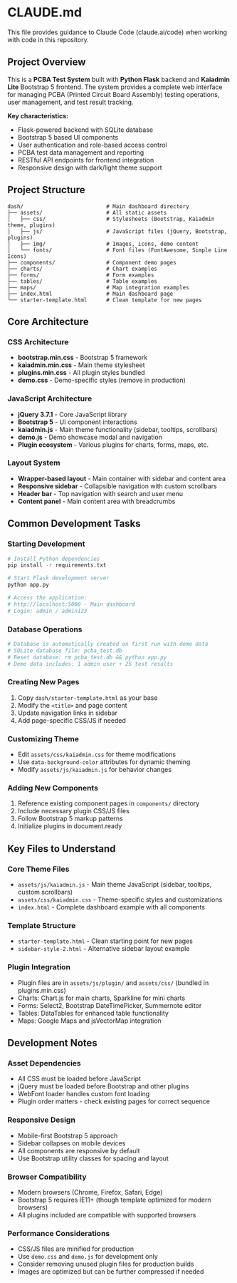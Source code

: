 # CLAUDE.md

This file provides guidance to Claude Code (claude.ai/code) when working with code in this repository.

## Project Overview

This is a **PCBA Test System** built with **Python Flask** backend and **Kaiadmin Lite** Bootstrap 5 frontend. The system provides a complete web interface for managing PCBA (Printed Circuit Board Assembly) testing operations, user management, and test result tracking.

**Key characteristics:**
- Flask-powered backend with SQLite database
- Bootstrap 5 based UI components  
- User authentication and role-based access control
- PCBA test data management and reporting
- RESTful API endpoints for frontend integration
- Responsive design with dark/light theme support

## Project Structure

```
dash/                          # Main dashboard directory
├── assets/                    # All static assets
│   ├── css/                   # Stylesheets (Bootstrap, Kaiadmin theme, plugins)
│   ├── js/                    # JavaScript files (jQuery, Bootstrap, plugins)
│   ├── img/                   # Images, icons, demo content
│   └── fonts/                 # Font files (FontAwesome, Simple Line Icons)
├── components/                # Component demo pages
├── charts/                    # Chart examples
├── forms/                     # Form examples  
├── tables/                    # Table examples
├── maps/                      # Map integration examples
├── index.html                 # Main dashboard page
└── starter-template.html      # Clean template for new pages
```

## Core Architecture

### CSS Architecture
- **bootstrap.min.css** - Bootstrap 5 framework
- **kaiadmin.min.css** - Main theme stylesheet
- **plugins.min.css** - All plugin styles bundled
- **demo.css** - Demo-specific styles (remove in production)

### JavaScript Architecture  
- **jQuery 3.7.1** - Core JavaScript library
- **Bootstrap 5** - UI component interactions
- **kaiadmin.js** - Main theme functionality (sidebar, tooltips, scrollbars)
- **demo.js** - Demo showcase modal and navigation
- **Plugin ecosystem** - Various plugins for charts, forms, maps, etc.

### Layout System
- **Wrapper-based layout** - Main container with sidebar and content area
- **Responsive sidebar** - Collapsible navigation with custom scrollbars
- **Header bar** - Top navigation with search and user menu
- **Content panel** - Main content area with breadcrumbs

## Common Development Tasks

### Starting Development
```bash
# Install Python dependencies
pip install -r requirements.txt

# Start Flask development server
python app.py

# Access the application:
# http://localhost:5000 - Main dashboard
# Login: admin / admin123
```

### Database Operations
```bash
# Database is automatically created on first run with demo data
# SQLite database file: pcba_test.db
# Reset database: rm pcba_test.db && python app.py
# Demo data includes: 1 admin user + 25 test results
```

### Creating New Pages
1. Copy `dash/starter-template.html` as your base
2. Modify the `<title>` and page content
3. Update navigation links in sidebar
4. Add page-specific CSS/JS if needed

### Customizing Theme
- Edit `assets/css/kaiadmin.css` for theme modifications
- Use `data-background-color` attributes for dynamic theming
- Modify `assets/js/kaiadmin.js` for behavior changes

### Adding New Components
1. Reference existing component pages in `components/` directory
2. Include necessary plugin CSS/JS files
3. Follow Bootstrap 5 markup patterns
4. Initialize plugins in document.ready

## Key Files to Understand

### Core Theme Files
- `assets/js/kaiadmin.js` - Main theme JavaScript (sidebar, tooltips, custom scrollbars)
- `assets/css/kaiadmin.css` - Theme-specific styles and customizations
- `index.html` - Complete dashboard example with all components

### Template Structure
- `starter-template.html` - Clean starting point for new pages
- `sidebar-style-2.html` - Alternative sidebar layout example

### Plugin Integration
- Plugin files are in `assets/js/plugin/` and `assets/css/` (bundled in plugins.min.css)
- Charts: Chart.js for main charts, Sparkline for mini charts
- Forms: Select2, Bootstrap DateTimePicker, Summernote editor
- Tables: DataTables for enhanced table functionality
- Maps: Google Maps and jsVectorMap integration

## Development Notes

### Asset Dependencies
- All CSS must be loaded before JavaScript
- jQuery must be loaded before Bootstrap and other plugins
- WebFont loader handles custom font loading
- Plugin order matters - check existing pages for correct sequence

### Responsive Design
- Mobile-first Bootstrap 5 approach
- Sidebar collapses on mobile devices
- All components are responsive by default
- Use Bootstrap utility classes for spacing and layout

### Browser Compatibility
- Modern browsers (Chrome, Firefox, Safari, Edge)
- Bootstrap 5 requires IE11+ (though template optimized for modern browsers)
- All plugins included are compatible with supported browsers

### Performance Considerations
- CSS/JS files are minified for production
- Use `demo.css` and `demo.js` for development only
- Consider removing unused plugin files for production builds
- Images are optimized but can be further compressed if needed